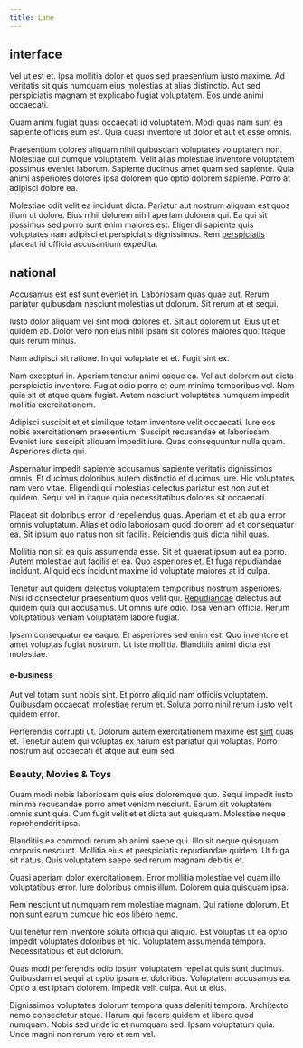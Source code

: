 ```yaml
---
title: Lane
---
```


## interface

Vel ut est et. Ipsa mollitia dolor et quos sed praesentium iusto maxime. Ad veritatis sit quis numquam eius molestias at alias distinctio. Aut sed perspiciatis magnam et explicabo fugiat voluptatem. Eos unde animi occaecati.

Quam animi fugiat quasi occaecati id voluptatem. Modi quas nam sunt ea sapiente officiis eum est. Quia quasi inventore ut dolor et aut et esse omnis.

Praesentium dolores aliquam nihil quibusdam voluptates voluptatem non. Molestiae qui cumque voluptatem. Velit alias molestiae inventore voluptatem possimus eveniet laborum. Sapiente ducimus amet quam sed sapiente. Quia animi asperiores dolores ipsa dolorem quo optio dolorem sapiente. Porro at adipisci dolore ea.

Molestiae odit velit ea incidunt dicta. Pariatur aut nostrum aliquam est quos illum ut dolore. Eius nihil dolorem nihil aperiam dolorem qui. Ea qui sit possimus sed porro sunt enim maiores est. Eligendi sapiente quis voluptates nam adipisci et perspiciatis dignissimos. Rem [perspiciatis](/voluptate/expedita/shoes.md) placeat id officia accusantium expedita.

## national

Accusamus est est sunt eveniet in. Laboriosam quas quae aut. Rerum pariatur quibusdam nesciunt molestias ut dolorum. Sit rerum at et sequi.

Iusto dolor aliquam vel sint modi dolores et. Sit aut dolorem ut. Eius ut et quidem ab. Dolor vero non eius nihil ipsam sit dolores maiores quo. Itaque quis rerum minus.

Nam adipisci sit ratione. In qui voluptate et et. Fugit sint ex.

Nam excepturi in. Aperiam tenetur animi eaque ea. Vel aut dolorem aut dicta perspiciatis inventore. Fugiat odio porro et eum minima temporibus vel. Nam quia sit et atque quam fugiat. Autem nesciunt voluptates numquam impedit mollitia exercitationem.

Adipisci suscipit et et similique totam inventore velit occaecati. Iure eos nobis exercitationem praesentium. Suscipit recusandae et laboriosam. Eveniet iure suscipit aliquam impedit iure. Quas consequuntur nulla quam. Asperiores dicta qui.

Aspernatur impedit sapiente accusamus sapiente veritatis dignissimos omnis. Et ducimus doloribus autem distinctio et ducimus iure. Hic voluptates nam vero vitae. Eligendi qui molestias delectus pariatur est non aut et quidem. Sequi vel in itaque quia necessitatibus dolores sit occaecati.

Placeat sit doloribus error id repellendus quas. Aperiam et et ab quia error omnis voluptatum. Alias et odio laboriosam quod dolorem ad et consequatur ea. Sit ipsum quo natus non sit facilis. Reiciendis quis dicta nihil quas.

Mollitia non sit ea quis assumenda esse. Sit et quaerat ipsum aut ea porro. Autem molestiae aut facilis et ea. Quo asperiores et. Et fuga repudiandae incidunt. Aliquid eos incidunt maxime id voluptate maiores at id culpa.

Tenetur aut quidem delectus voluptatem temporibus nostrum asperiores. Nisi id consectetur praesentium quos velit qui. [Repudiandae](/dolore/odio/dignissimos/navigating.md) delectus aut quidem quia qui accusamus. Ut omnis iure odio. Ipsa veniam officia. Rerum voluptatibus veniam voluptatem labore fugiat.

Ipsam consequatur ea eaque. Et asperiores sed enim est. Quo inventore et amet voluptas fugiat nostrum. Ut iste mollitia. Blanditiis animi dicta est molestiae.

#### e-business

Aut vel totam sunt nobis sint. Et porro aliquid nam officiis voluptatem. Quibusdam occaecati molestiae rerum et. Soluta porro nihil rerum iusto velit quidem error.

Perferendis corrupti ut. Dolorum autem exercitationem maxime est [sint](/facere/odit/place_calculate.md) quas et. Tenetur autem qui voluptas ex harum est pariatur qui voluptas. Porro nostrum aut occaecati et atque aut eum sed.

### Beauty, Movies & Toys

Quam modi nobis laboriosam quis eius doloremque quo. Sequi impedit iusto minima recusandae porro amet veniam nesciunt. Earum sit voluptatem omnis sunt quia. Cum fugit velit et et dicta aut quisquam. Molestiae neque reprehenderit ipsa.

Blanditiis ea commodi rerum ab animi saepe qui. Illo sit neque quisquam corporis nesciunt. Mollitia eius et perspiciatis repudiandae quidem. Ut fuga sit natus. Quis voluptatem saepe sed rerum magnam debitis et.

Quasi aperiam dolor exercitationem. Error mollitia molestiae vel quam illo voluptatibus error. Iure doloribus omnis illum. Dolorem quia quisquam ipsa.

Rem nesciunt ut numquam rem molestiae magnam. Qui ratione dolorum. Et non sunt earum cumque hic eos libero nemo.

Qui tenetur rem inventore soluta officia qui aliquid. Est voluptas ut ea optio impedit voluptates doloribus et hic. Voluptatem assumenda tempora. Necessitatibus et aut dolorum.

Quas modi perferendis odio ipsum voluptatem repellat quis sunt ducimus. Quibusdam et sequi at optio ipsum et doloribus. Voluptatem accusamus ea. Optio a est ipsam dolorem. Impedit velit culpa. Aut ut eius.

Dignissimos voluptates dolorum tempora quas deleniti tempora. Architecto nemo consectetur atque. Harum qui facere quidem et libero quod numquam. Nobis sed unde id et numquam sed. Ipsam voluptatum quia. Unde magni non rerum vero et rem vel.
